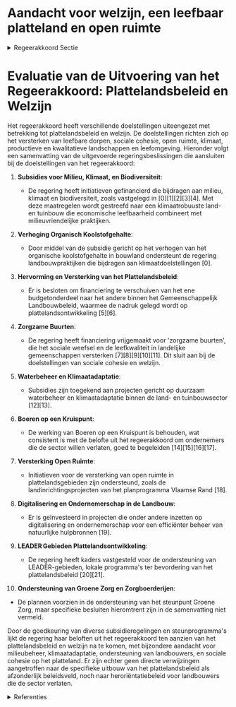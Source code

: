# Aandacht voor welzijn, een leefbaar platteland en open ruimte

<details>
        <summary>Regeerakkoord Sectie </summary>
        <p>4.4 Aandacht voor welzijn, een leefbaar platteland en open ruimte Het Vlaams plattelandsbeleid wordt verder uitge-bouwd als beleidsveld dat alle plattelandsactoren stimuleert om intensief samen te werken voor het realiseren van bestuurlijke en ruimtelijke transfor-maties op het platteland. Uitdagingen in dit verband situeren zich op vlak van leefbare dorpen, sociale cohesie, open ruimte, klimaat, productieve en kwalitatieve landschappen en leefomgeving. We hervormen de Vlaamse en Europese subsidie-programma’s voor plattelandsbeleid. Hierbij zorgen we voor een duidelijkere aansluiting bij de Vlaamse beleidsprioriteiten. We kiezen ervoor (plattelands) middelen niet te versnipperen. We zetten in op een goede en menselijke begelei-ding van ondernemers die de sector willen verlaten. Het beleid dient tijdig uitvallers op te vangen en te heroriënteren. De werking van Boeren op een Kruispunt wordt behouden. We ondersteunen de verdere uitbouw van het steunpunt Groene Zorg en leiden meer cliënten uit de hulpverlening naar zorgboerderijen. </p>
        </details> 

# Evaluatie van de Uitvoering van het Regeerakkoord: Plattelandsbeleid en Welzijn

Het regeerakkoord heeft verschillende doelstellingen uiteengezet met betrekking tot plattelandsbeleid en welzijn. De doelstellingen richten zich op het versterken van leefbare dorpen, sociale cohesie, open ruimte, klimaat, productieve en kwalitatieve landschappen en leefomgeving. Hieronder volgt een samenvatting van de uitgevoerde regeringsbeslissingen die aansluiten bij de doelstellingen van het regeerakkoord:

1. **Subsidies voor Milieu, Klimaat, en Biodiversiteit**:
   - De regering heeft initiatieven gefinancierd die bijdragen aan milieu, klimaat en biodiversiteit, zoals vastgelegd in \[0\]\[1\]\[2\]\[3\]\[4\]. Met deze maatregelen wordt gestreefd naar een klimaatrobuuste land- en tuinbouw die economische leefbaarheid combineert met milieuvriendelijke praktijken.

2. **Verhoging Organisch Koolstofgehalte**:
   - Door middel van de subsidie gericht op het verhogen van het organische koolstofgehalte in bouwland ondersteunt de regering landbouwpraktijken die bijdragen aan klimaatdoelstellingen \[0\].

3. **Hervorming en Versterking van het Plattelandsbeleid**:
   - Er is besloten om financiering te verschuiven van het ene budgetonderdeel naar het andere binnen het Gemeenschappelijk Landbouwbeleid, waarmee de nadruk gelegd wordt op plattelandsontwikkeling \[5\]\[6\].

4. **Zorgzame Buurten**:
   - De regering heeft financiering vrijgemaakt voor 'zorgzame buurten', die het sociale weefsel en de leefkwaliteit in landelijke gemeenschappen versterken \[7\]\[8\]\[9\]\[10\]\[11\]. Dit sluit aan bij de doelstellingen van sociale cohesie en welzijn.

5. **Waterbeheer en Klimaatadaptatie**:
   - Subsidies zijn toegekend aan projecten gericht op duurzaam waterbeheer en klimaatadaptatie binnen de land- en tuinbouwsector \[12\]\[13\].

6. **Boeren op een Kruispunt**:
   - De werking van Boeren op een Kruispunt is behouden, wat consistent is met de belofte uit het regeerakkoord om ondernemers die de sector willen verlaten, goed te begeleiden \[14\]\[15\]\[16\]\[17\].

7. **Versterking Open Ruimte**:
   - Initiatieven voor de versterking van open ruimte in plattelandsgebieden zijn ondersteund, zoals de landinrichtingsprojecten van het planprogramma Vlaamse Rand \[18\].

8. **Digitalisering en Ondernemerschap in de Landbouw**:
   - Er is geïnvesteerd in projecten die onder andere inzetten op digitalisering en ondernemerschap voor een efficiënter beheer van natuurlijke hulpbronnen \[19\].

9. **LEADER Gebieden Plattelandsontwikkeling**:
   - De regering heeft kaders vastgesteld voor de ondersteuning van LEADER-gebieden, lokale programma's ter bevordering van het plattelandsbeleid \[20\]\[21\].

10. **Ondersteuning van Groene Zorg en Zorgboerderijen**:
   - De plannen voorzien in de ondersteuning van het steunpunt Groene Zorg, maar specifieke besluiten hieromtrent zijn in de samenvatting niet vermeld.

Door de goedkeuring van diverse subsidieregelingen en steunprogramma's lijkt de regering haar beloften uit het regeerakkoord ten aanzien van het plattelandsbeleid en welzijn na te komen, met bijzondere aandacht voor milieubeheer, klimaatadaptatie, ondersteuning van landbouwers, en sociale cohesie op het platteland. Er zijn echter geen directe verwijzingen aangetroffen naar de specifieke uitbouw van het plattelandsbeleid als afzonderlijk beleidsveld, noch naar heroriëntatiebeleid voor landbouwers die de sector verlaten.

<details>
        <summary> Referenties</summary>
        
**[\[0\]](https://beslissingenvlaamseregering.vlaanderen.be/?search=Plan%20Vlaamse%20Veerkracht%3A%20subsidieregels%20voor%20de%20uitvoering%20van%20maatregelen%20met%20een%20gunstig%20effect%20op%20milieu%2C%20klimaat%20of%20biodiversiteit&dateOption=select&startDate=2021-09-10T08%3A00%3A00Z&endDate=2021-09-10T08%3A00%3A00Z)** : **(2021-09-10)** Plan Vlaamse Veerkracht: subsidieregels voor de uitvoering van maatregelen met een gunstig effect op milieu, klimaat of biodiversiteit 

**[\[1\]](https://beslissingenvlaamseregering.vlaanderen.be/?search=Plan%20Vlaamse%20Veerkracht%3A%20subsidieregels%20voor%20de%20uitvoering%20van%20maatregelen%20met%20een%20gunstig%20effect%20op%20milieu%2C%20klimaat%20of%20biodiversiteit&dateOption=select&startDate=2021-07-16T06%3A00%3A00Z&endDate=2021-07-16T06%3A00%3A00Z)** : **(2021-07-16)** Plan Vlaamse Veerkracht: subsidieregels voor de uitvoering van maatregelen met een gunstig effect op milieu, klimaat of biodiversiteit 

**[\[2\]](https://beslissingenvlaamseregering.vlaanderen.be/?search=Subsidies%20agromilieu-%20en%20klimaatmaatregelen%3A%20wijzigingsbesluit&dateOption=select&startDate=2020-10-23T08%3A00%3A00Z&endDate=2020-10-23T08%3A00%3A00Z)** : **(2020-10-23)** Subsidies agromilieu- en klimaatmaatregelen: wijzigingsbesluit 

**[\[3\]](https://beslissingenvlaamseregering.vlaanderen.be/?search=Voorschriften%20landbouwsubsidies%20voor%20uitvoering%20maatregelen%20met%20een%20gunstig%20effect%20op%20het%20milieu%2C%20het%20klimaat%20en%20de%20biodiversiteit&dateOption=select&startDate=2023-03-07T12%3A00%3A00Z&endDate=2023-03-07T12%3A00%3A00Z)** : **(2023-03-07)** Voorschriften landbouwsubsidies voor uitvoering maatregelen met een gunstig effect op het milieu, het klimaat en de biodiversiteit 

**[\[4\]](https://beslissingenvlaamseregering.vlaanderen.be/?search=Steun%20voor%20investeringen%20voor%20duurzame%20verwerking%20en%20afzet%20van%20landbouwproducten&dateOption=select&startDate=2023-07-14T08%3A00%3A00Z&endDate=2023-07-14T08%3A00%3A00Z)** : **(2023-07-14)** Steun voor investeringen voor duurzame verwerking en afzet van landbouwproducten 

**[\[5\]](https://beslissingenvlaamseregering.vlaanderen.be/?search=Steunregelingen%20gemeenschappelijk%20landbouwbeleid&dateOption=select&startDate=2021-09-03T10%3A00%3A00Z&endDate=2021-09-03T10%3A00%3A00Z)** : **(2021-09-03)** Steunregelingen gemeenschappelijk landbouwbeleid 

**[\[6\]](https://beslissingenvlaamseregering.vlaanderen.be/?search=Steunregelingen%20gemeenschappelijk%20landbouwbeleid%3A%20wijzigingsbesluit&dateOption=select&startDate=2021-10-15T08%3A00%3A00Z&endDate=2021-10-15T08%3A00%3A00Z)** : **(2021-10-15)** Steunregelingen gemeenschappelijk landbouwbeleid: wijzigingsbesluit 

**[\[7\]](https://beslissingenvlaamseregering.vlaanderen.be/?search=Plan%20Vlaamse%20Veerkracht%3A%20subsidie%20Koning%20Boudewijnstichting%20voor%20project%20%27zorgzame%20buurten%27&dateOption=select&startDate=2021-12-10T09%3A00%3A00Z&endDate=2021-12-10T09%3A00%3A00Z)** : **(2021-12-10)** Plan Vlaamse Veerkracht: subsidie Koning Boudewijnstichting voor project 'zorgzame buurten' 

**[\[8\]](https://beslissingenvlaamseregering.vlaanderen.be/?search=Plan%20Vlaamse%20Veerkracht%3A%20subsidie%20Vlaamse%20Gemeenschapscommissie%20voor%20uitvoering%20projectoproep%20%27zorgzame%20buurten%27&dateOption=select&startDate=2021-07-02T08%3A00%3A00Z&endDate=2021-07-02T08%3A00%3A00Z)** : **(2021-07-02)** Plan Vlaamse Veerkracht: subsidie Vlaamse Gemeenschapscommissie voor uitvoering projectoproep 'zorgzame buurten' 

**[\[9\]](https://beslissingenvlaamseregering.vlaanderen.be/?search=Plan%20Vlaamse%20Veerkracht%3A%20versterking%20mentaal%20welzijn%20via%20acties%20%27Zorgzame%20Buurten%27&dateOption=select&startDate=2021-04-30T08%3A00%3A00Z&endDate=2021-04-30T08%3A00%3A00Z)** : **(2021-04-30)** Plan Vlaamse Veerkracht: versterking mentaal welzijn via acties 'Zorgzame Buurten' 

**[\[10\]](https://beslissingenvlaamseregering.vlaanderen.be/?search=Plan%20Vlaamse%20Veerkracht%3A%20Zorgzame%20buurten&dateOption=select&startDate=2022-06-03T08%3A00%3A00Z&endDate=2022-06-03T08%3A00%3A00Z)** : **(2022-06-03)** Plan Vlaamse Veerkracht: Zorgzame buurten 

**[\[11\]](https://beslissingenvlaamseregering.vlaanderen.be/?search=Plan%20Vlaamse%20Veerkracht%3A%20Versterking%20mentaal%20welzijn%20door%20zorgzame%20buurten&dateOption=select&startDate=2022-03-18T09%3A00%3A00Z&endDate=2022-03-18T09%3A00%3A00Z)** : **(2022-03-18)** Plan Vlaamse Veerkracht: Versterking mentaal welzijn door zorgzame buurten 

**[\[12\]](https://beslissingenvlaamseregering.vlaanderen.be/?search=Plan%20Vlaamse%20Veerkracht%3A%20subsidies%20duurzaam%20watergebruik%20en%20overheidsopdracht%20studie%20naar%20%E2%80%98Groenblauwe%20business%20modellen%20voor%20landbouwers%E2%80%99&dateOption=select&startDate=2022-12-09T09%3A00%3A00Z&endDate=2022-12-09T09%3A00%3A00Z)** : **(2022-12-09)** Plan Vlaamse Veerkracht: subsidies duurzaam watergebruik en overheidsopdracht studie naar ‘Groenblauwe business modellen voor landbouwers’ 

**[\[13\]](https://beslissingenvlaamseregering.vlaanderen.be/?search=Plan%20Vlaamse%20Veerkracht%3A%20subsidies%20voor%20uitvoering%20Water-Land-Schap%202.0&dateOption=select&startDate=2022-12-09T09%3A00%3A00Z&endDate=2022-12-09T09%3A00%3A00Z)** : **(2022-12-09)** Plan Vlaamse Veerkracht: subsidies voor uitvoering Water-Land-Schap 2.0 

**[\[14\]](https://beslissingenvlaamseregering.vlaanderen.be/?search=Herverdelingsbesluit%20personeelsversterking%20Boeren%20op%20een%20Kruispunt%20vzw%20%28BOEK%29%202022-2024&dateOption=select&startDate=2023-06-02T08%3A00%3A00Z&endDate=2023-06-02T08%3A00%3A00Z)** : **(2023-06-02)** Herverdelingsbesluit personeelsversterking Boeren op een Kruispunt vzw (BOEK) 2022-2024 

**[\[15\]](https://beslissingenvlaamseregering.vlaanderen.be/?search=vzw%20Boeren%20op%20een%20Kruispunt%3A%20subsidie%20tijdelijke%20versterking%20met%20personeel%202022-2024&dateOption=select&startDate=2022-05-06T08%3A00%3A00Z&endDate=2022-05-06T08%3A00%3A00Z)** : **(2022-05-06)** vzw Boeren op een Kruispunt: subsidie tijdelijke versterking met personeel 2022-2024 

**[\[16\]](https://beslissingenvlaamseregering.vlaanderen.be/?search=Boeren%20op%20een%20Kruispunt%20vzw%3A%20subsidie%20begeleiding%20veehouders%20met%20het%20oog%20op%20vrijwaring%20van%20het%20welzijn%20van%20de%20door%20hen%20gehouden%20dieren&dateOption=select&startDate=2020-12-18T09%3A00%3A00Z&endDate=2020-12-18T09%3A00%3A00Z)** : **(2020-12-18)** Boeren op een Kruispunt vzw: subsidie begeleiding veehouders met het oog op vrijwaring van het welzijn van de door hen gehouden dieren 

**[\[17\]](https://beslissingenvlaamseregering.vlaanderen.be/?search=Plan%20Vlaamse%20Veerkracht%3A%20subsidies%20%E2%80%98Lokale%20Gebiedsdeals%20Droogte%27&dateOption=select&startDate=2022-12-09T09%3A00%3A00Z&endDate=2022-12-09T09%3A00%3A00Z)** : **(2022-12-09)** Plan Vlaamse Veerkracht: subsidies ‘Lokale Gebiedsdeals Droogte' 

**[\[18\]](https://beslissingenvlaamseregering.vlaanderen.be/?search=Actualisatienota%20planprogramma%20Vlaamse%20Rand%3A%20evaluatie%20en%20opstart%20fase%202&dateOption=select&startDate=2021-07-09T08%3A00%3A00Z&endDate=2021-07-09T08%3A00%3A00Z)** : **(2021-07-09)** Actualisatienota planprogramma Vlaamse Rand: evaluatie en opstart fase 2 

**[\[19\]](https://beslissingenvlaamseregering.vlaanderen.be/?search=Plan%20Vlaamse%20Veerkracht%3A%20Projectoproepen%20land-%20en%20tuinbouwsector%20rond%20samenwerking%20met%20betrekking%20tot%20ondernemerschap%2C%20digitalisering%20en%20kennisdeling&dateOption=select&startDate=2021-07-16T06%3A00%3A00Z&endDate=2021-07-16T06%3A00%3A00Z)** : **(2021-07-16)** Plan Vlaamse Veerkracht: Projectoproepen land- en tuinbouwsector rond samenwerking met betrekking tot ondernemerschap, digitalisering en kennisdeling 

**[\[20\]](https://beslissingenvlaamseregering.vlaanderen.be/?search=%20Vaststelling%20algemene%20erkennings-%2C%20uitvoerings-%20en%20subsidi%C3%ABringsvoorwaarden%20LEADER-gebieden%20plattelandsontwikkeling&dateOption=select&startDate=2023-05-12T08%3A00%3A00Z&endDate=2023-05-12T08%3A00%3A00Z)** : **(2023-05-12)**  Vaststelling algemene erkennings-, uitvoerings- en subsidiëringsvoorwaarden LEADER-gebieden plattelandsontwikkeling 

**[\[21\]](https://beslissingenvlaamseregering.vlaanderen.be/?search=Vaststelling%20algemene%20erkennings-%2C%20uitvoerings-%20en%20subsidi%C3%ABringsvoorwaarden%20LEADER-gebieden%20plattelandsontwikkeling&dateOption=select&startDate=2023-07-14T08%3A00%3A00Z&endDate=2023-07-14T08%3A00%3A00Z)** : **(2023-07-14)** Vaststelling algemene erkennings-, uitvoerings- en subsidiëringsvoorwaarden LEADER-gebieden plattelandsontwikkeling 
        </details> 

